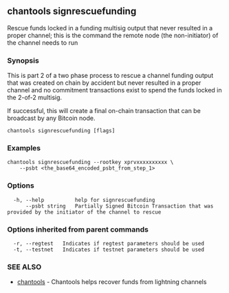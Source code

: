 ## chantools signrescuefunding

Rescue funds locked in a funding multisig output that never resulted in a proper channel; this is the command the remote node (the non-initiator) of the channel needs to run

### Synopsis

This is part 2 of a two phase process to rescue a channel
funding output that was created on chain by accident but never resulted in a
proper channel and no commitment transactions exist to spend the funds locked in
the 2-of-2 multisig.

If successful, this will create a final on-chain transaction that can be
broadcast by any Bitcoin node.

```
chantools signrescuefunding [flags]
```

### Examples

```
chantools signrescuefunding --rootkey xprvxxxxxxxxxx \
	--psbt <the_base64_encoded_psbt_from_step_1>
```

### Options

```
  -h, --help          help for signrescuefunding
      --psbt string   Partially Signed Bitcoin Transaction that was provided by the initiator of the channel to rescue
```

### Options inherited from parent commands

```
  -r, --regtest   Indicates if regtest parameters should be used
  -t, --testnet   Indicates if testnet parameters should be used
```

### SEE ALSO

* [chantools](chantools.md)	 - Chantools helps recover funds from lightning channels

